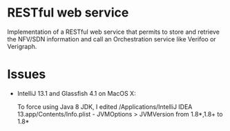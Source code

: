 # RESTful web service

Implementation of a RESTful web service that permits to store and retrieve the NFV/SDN information and call an Orchestration service like Verifoo or Verigraph.

# Issues
- IntelliJ 13.1 and Glassfish 4.1 on MacOS X:

  To force using Java 8 JDK, I edited /Applications/IntelliJ IDEA 13.app/Contents/Info.plist - JVMOptions > JVMVersion from 1.8*,1.8+ to 1.8*
